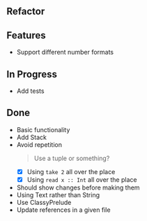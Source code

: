 ## Refactor


## Features

- Support different number formats

## In Progress

- Add tests

## Done

- Basic functionality
- Add Stack
- Avoid repetition
    > Use a tuple or something?
    * [x] Using `take 2` all over the place
    * [x] Using `read x :: Int` all over the place
- Should show changes before making them
- Using Text rather than String
- Use ClassyPrelude
- Update references in a given file
